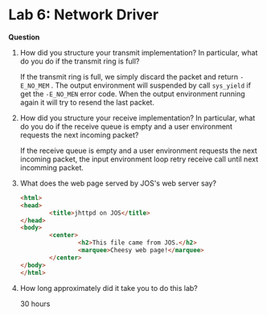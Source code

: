 # Lab 6: Network Driver

**Question**

1. How did you structure your transmit implementation? In particular, what do you do if the transmit ring is full?

   If the transmit ring is full, we simply discard the packet and return `-E_NO_MEM` . The output environment will suspended by call `sys_yield` if get the `-E_NO_MEN` error code. When the output environment running again it will try to resend the last packet.

2. How did you structure your receive implementation? In particular, what do you do if the receive queue is empty and a user environment requests the next incoming packet?

   If the receive queue is empty and a user environment requests the next incoming packet, the input environment loop retry receive call until next incomming packet.

3. What does the web page served by JOS's web server say?

   ```html
   <html>
   <head>
           <title>jhttpd on JOS</title>
   </head>
   <body>
           <center>
                   <h2>This file came from JOS.</h2>
                   <marquee>Cheesy web page!</marquee>
           </center>
   </body>
   </html>
   ```

4. How long approximately did it take you to do this lab?

   30 hours

